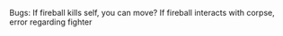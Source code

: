 Bugs:
If fireball kills self, you can move?
If fireball interacts with corpse, error regarding fighter
